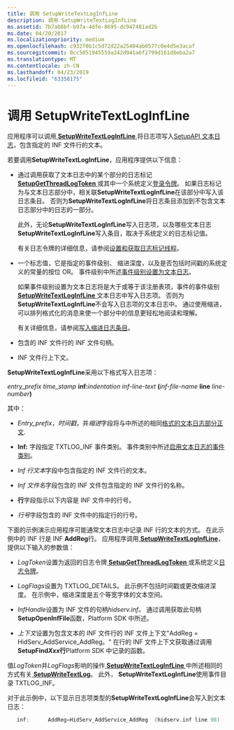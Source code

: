 ```yaml
---
title: 调用 SetupWriteTextLogInfLine
description: 调用 SetupWriteTextLogInfLine
ms.assetid: 7b7a08bf-b97a-4dfe-8695-dc947481ad2b
ms.date: 04/20/2017
ms.localizationpriority: medium
ms.openlocfilehash: c932f0b1c5d72d22a25404ab0577c0e4d5e3acaf
ms.sourcegitcommit: 0cc5051945559a242d941a6f2799d161d8eba2a7
ms.translationtype: MT
ms.contentlocale: zh-CN
ms.lasthandoff: 04/23/2019
ms.locfileid: "63358175"
---
```

# <a name="calling-setupwritetextloginfline"></a>调用 SetupWriteTextLogInfLine


应用程序可以调用[ **SetupWriteTextLogInfLine** ](https://msdn.microsoft.com/library/windows/hardware/ff552236)将日志项写入[SetupAPI 文本日志](setupapi-text-logs.md)，包含指定的 INF 文件行的文本。

若要调用**SetupWriteTextLogInfLine**，应用程序提供以下信息：

-   通过调用获取了文本日志中的某个部分的日志标记[ **SetupGetThreadLogToken** ](https://msdn.microsoft.com/library/windows/hardware/ff552211)或其中一个系统定义[登录令牌](log-tokens.md)。 如果日志标记为与文本日志部分中，相关联**SetupWriteTextLogInfLine**在该部分中写入该日志条目。 否则为**SetupWriteTextLogInfLine**将日志条目添加到不包含文本日志部分中的日志的一部分。

    此外，无论**SetupWriteTextLogInfLine**写入日志项，以及哪些文本日志**SetupWriteTextLogInfLine**写入条目，取决于系统定义的日志标记值。

    有关日志令牌的详细信息，请参阅[设置和获取日志标记线程](setting-and-getting-a-log-token-for-a-thread.md)。

-   一个标志值，它是指定的事件级别、 缩进深度，以及是否包括时间戳的系统定义的常量的按位 OR。 事件级别中所述[事件级别设置为文本日志](setting-the-event-level-for-a-text-log.md)。

    如果事件级别设置为文本日志将是大于或等于该注册表项，事件的事件级别[ **SetupWriteTextLogInfLine** ](https://msdn.microsoft.com/library/windows/hardware/ff552236)文本日志中写入日志项。 否则为**SetupWriteTextLogInfLine**不会写入日志项的文本日志中。 通过使用缩进，可以排列格式化的消息来使一个部分中的信息更轻松地阅读和理解。

    有关详细信息，请参阅[写入缩进日志条目](writing-indented-log-entries.md)。

-   包含的 INF 文件行的 INF 文件句柄。

-   INF 文件行上下文。

**SetupWriteTextLogInfLine**采用以下格式写入日志项：

*entry_prefix time_stamp* **inf:**<em>indentation inf-line-text</em> **(**<em>inf-file-name</em> **line** <em>line-number</em>**)**

其中：

-   *Entry_prefix*，*时间戳*，并*缩进*字段将与中所述的相同[格式的文本日志部分正文](format-of-a-text-log-section-body.md).

-   **Inf:** 字段指定 TXTLOG_INF 事件类别。 事件类别中所述[启用文本日志的事件类别](enabling-event-categories-for-a-text-log.md)。

-   *Inf 行文本*字段中包含指定的 INF 文件行的文本。

-   *Inf 文件名*字段包含的 INF 文件包含指定的 INF 文件行的名称。

-   **行**字段指示以下内容是 INF 文件中的行号。

-   *行号*字段包含的 INF 文件中的指定行的行号。

下面的示例演示应用程序可能通常文本日志中记录 INF 行的文本的方式。 在此示例中的 INF 行是 INF **AddReg**行。 应用程序调用[ **SetupWriteTextLogInfLine**](https://msdn.microsoft.com/library/windows/hardware/ff552236)，提供以下输入的参数值：

-   *LogToken*设置为返回的日志令牌[ **SetupGetThreadLogToken** ](https://msdn.microsoft.com/library/windows/hardware/ff552211)或系统定义[日志令牌](log-tokens.md)。

-   *LogFlags*设置为 TXTLOG_DETAILS。 此示例不包括时间戳或更改缩进深度。 在示例中，缩进深度是五个等宽字体的文本空间。

-   *InfHandle*设置为 INF 文件的句柄*hidserv.inf。* 通过调用获取此句柄**SetupOpenInfFile**函数，Platform SDK 中所述。

-   *上下文*设置为包含文本的 INF 文件行的 INF 文件上下文"AddReg = HidServ_AddService_AddReg。" 在行的 INF 文件上下文获取通过调用**SetupFind*Xxx*行**Platform SDK 中记录的函数。

值*LogToken*并*LogFlags*影响的操作[ **SetupWriteTextLogInfLine** ](https://msdn.microsoft.com/library/windows/hardware/ff552236)中所述相同的方式有关[ **SetupWriteTextLog**](https://msdn.microsoft.com/library/windows/hardware/ff552218)。 此外， **SetupWriteTextLogInfLine**使用事件目录 TXTLOG_INF。

对于此示例中，以下显示日志项类型的**SetupWriteTextLogInfLine**会写入到文本日志：

```cpp
   inf:      AddReg=HidServ_AddService_AddReg  (hidserv.inf line 98)
```

 

 





